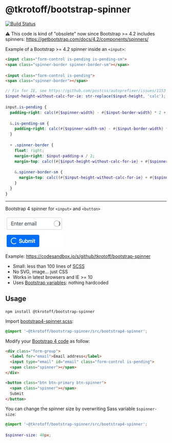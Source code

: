 # @tkrotoff/bootstrap-spinner

[![Build Status](https://travis-ci.org/tkrotoff/bootstrap-spinner.svg?branch=master)](https://travis-ci.org/tkrotoff/bootstrap-spinner)

⚠️ This code is kind of "obsolete" now since Bootstrap >= 4.2 includes spinners: https://getbootstrap.com/docs/4.2/components/spinners/

Example of a Bootstrap >= 4.2 spinner inside an `<input>`:

```HTML
<input class="form-control is-pending is-pending-sm">
<span class="spinner-border spinner-border-sm"></span>

<input class="form-control is-pending">
<span class="spinner-border"></span>
```

```SCSS
// Fix for IE, see https://github.com/postcss/autoprefixer/issues/1153
$input-height-without-calc-for-ie: str-replace($input-height, 'calc');

input.is-pending {
  padding-right: calc(#{$spinner-width} - #{$input-border-width} * 2 + #{$input-padding-x});

  &.is-pending-sm {
    padding-right: calc(#{$spinner-width-sm} - #{$input-border-width} * 2 + #{$input-padding-x});
  }

  + .spinner-border {
    float: right;
    margin-right: $input-padding-x / 2;
    margin-top: calc((#{$input-height-without-calc-for-ie} + #{$spinner-height}) / -2);

    &.spinner-border-sm {
      margin-top: calc((#{$input-height-without-calc-for-ie} + #{$spinner-height-sm}) / -2);
    }
  }
}
```

<hr>

Bootstrap 4 spinner for `<input>` and `<button>`

![demo](doc/demo.gif)

Example: https://codesandbox.io/s/github/tkrotoff/bootstrap-spinner

- Small: less than 100 lines of [SCSS](src/bootstrap4-spinner.scss)
- No SVG, image... just CSS
- Works in latest browsers and IE >= 10
- Uses [Bootstrap variables](https://getbootstrap.com/docs/4.3/getting-started/theming/#variable-defaults): nothing hardcoded

## Usage

`npm install @tkrotoff/bootstrap-spinner`

Import [bootstrap4-spinner.scss](src/bootstrap4-spinner.scss):

```SCSS
@import '~@tkrotoff/bootstrap-spinner/src/bootstrap4-spinner';
```

Modify your [Bootstrap 4 code](https://getbootstrap.com/docs/4.3/components/forms/) as follow:

```HTML
<div class="form-group">
  <label for="email">Email address</label>
  <input type="email" id="email" class="form-control is-pending">
  <span class="spinner"></span>
</div>
```

```HTML
<button class="btn btn-primary btn-spinner">
  <span class="spinner"></span>
  Submit
</button>
```

You can change the spinner size by overwriting Sass variable `$spinner-size`:

```SCSS
@import '~@tkrotoff/bootstrap-spinner/src/bootstrap4-spinner';

$spinner-size: 40px;
```
